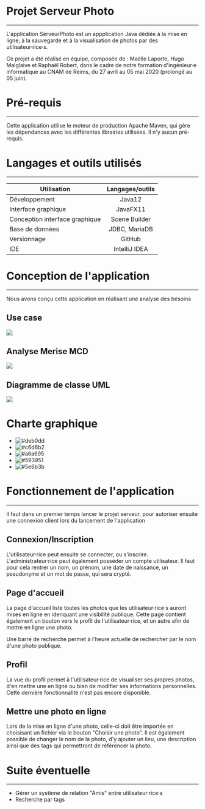 # Projet Serveur Photo
***
L'application ServeurPhoto est un appplication Java dédiée à la mise en ligne, à la sauvegarde et à la visualisation de photos par des utilisateur·rice·s.

Ce projet a été réalisé en équipe, composée de : Maëlle Laporte, Hugo Malglaive et Raphaël Robert, dans le cadre de notre formation d'ingénieur·e informatique au CNAM de Reims, du 27 avril au 05 mai 2020 (prolongé au 05 juin).

# Pré-requis
***
Cette application utilise le moteur de production Apache Maven, qui gère les dépendances avec les différentes librairies utilisées.
Il n'y aucun pré-requis.

# Langages et outils utilisés
***

| Utilisation                    | Langages/outils       |
|--------------------------------|:---------------------:|
| Développement                  | Java12                |
| Interface graphique            | JavaFX11              |
| Conception interface graphique | Scene Builder         |
| Base de données                | JDBC, MariaDB         |
| Versionnage                    | GitHub                |
| IDE                            | IntelliJ IDEA         |


# Conception de l'application
***
Nous avons conçu cette application en réalisant une analyse des besoins

## Use case
![](http://tidusdotexe.fr/projet%20flauzac/use%20case.PNG)

## Analyse Merise MCD
![](http://tidusdotexe.fr/projet%20flauzac/mcd.PNG)

## Diagramme de classe UML
![](http://tidusdotexe.fr/projet%20flauzac/diag.PNG)

# Charte graphique
* ![#deb0dd](https://placehold.it/15/deb0dd/000000?text=+)
* ![#c6d6b2](https://placehold.it/15/c6d6b2/000000?text=+)
* ![#a6a695](https://placehold.it/15/a6a695/000000?text=+)
* ![#593951](https://placehold.it/15/593951/000000?text=+)
* ![#5e6b3b](https://placehold.it/15/5e6b3b/000000?text=+)

# Fonctionnement de l'application
***
Il faut dans un premier temps lancer le projet serveur, pour autoriser ensuite une connexion client lors du lancement de        l'application

## Connexion/Inscription
L'utilisateur·rice peut ensuite se connecter, ou s'inscrire. L'administrateur·rice peut également posséder un compte utilisateur.
Il faut pour cela rentrer un nom, un prénom, une date de naissance, un pseudonyme et un mot de passe, qui sera crypté.

## Page d'accueil
La page d'accueil liste toutes les photos que les utilisateur·rice·s auront mises en ligne en idenquant une visibilité publique. Cette page contient également un bouton vers le profil de l'utilisateur·rice, et un autre afin de mettre en ligne une photo.

Une barre de recherche permet à l'heure actuelle de rechercher par le nom d'une photo publique.

## Profil
La vue du profil permet à l'utilisateur·rice de visualiser ses propres photos, d'en mettre une en ligne ou bien de modifier ses informations personnelles. Cette dernière fonctionnalité n'est pas encore disponible.

## Mettre une photo en ligne
Lors de la mise en ligne d'une photo, celle-ci doit être importée en choisisant un fichier via le bouton "Choisir une photo". Il est également possible de changer le nom de la photo, d'y ajouter un lieu, une description ainsi que des tags qui permettront de référencer la photo.

# Suite éventuelle
***
* Gérer un système de relation "Amis" entre utilisateur·rice·s
* Recherche par tags
